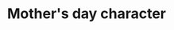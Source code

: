 ---
layout: default
title: Mother's day character
images: 
  [
    /images/mothers-day-character.gif
  ]
category: case
my-role: [character illustration, 2d looks like 3d]
---
